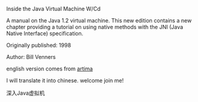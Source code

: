 Inside the Java Virtual Machine W/Cd

A manual on the Java 1.2 virtual machine. This new edition contains a new chapter providing a tutorial on using native methods with the JNI (Java Native Interface) specification. 

Originally published: 1998

Author: Bill Venners

english version comes from [artima](http://www.artima.com/insidejvm/ed2/index.html)

I will translate it into chinese. welcome join me! 

深入Java虚拟机
